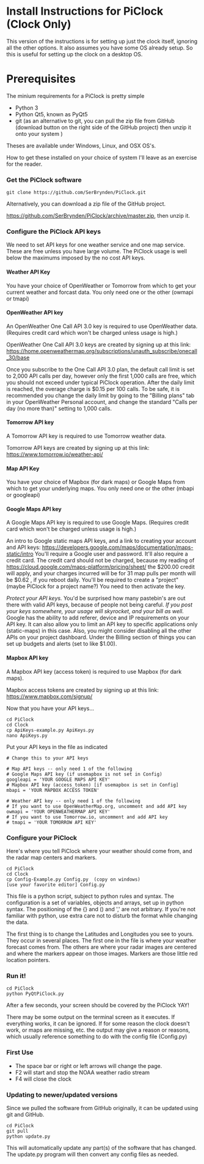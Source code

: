 # Install Instructions for PiClock (Clock Only)

This version of the instructions is for setting up just the clock
itself, ignoring all the other options.   It also assumes you have
some OS already setup.   So this is useful for setting up the
clock on a desktop OS.

# Prerequisites

The minium requirements for a PiClock is pretty simple
* Python 3
* Python Qt5, known as PyQt5
* git (as an alternative to git, you can pull the zip file from GitHub
(download button on the right side of the GitHub project) then unzip it
onto your system )

Theses are available under Windows, Linux, and OSX OS's.

How to get these installed on your choice of system I'll leave
as an exercise for the reader.

### Get the PiClock software
```
git clone https://github.com/SerBrynden/PiClock.git
```
Alternatively, you can download a zip file of the GitHub project.

https://github.com/SerBrynden/PiClock/archive/master.zip, then unzip it.


### Configure the PiClock API keys

We need to set API keys for one weather service and one map service.
These are free unless you have large volume.
The PiClock usage is well below the maximums imposed by the no cost API keys.

#### Weather API Key

You have your choice of OpenWeather or Tomorrow from which to get your 
current weather and forcast data.
You only need one or the other (owmapi or tmapi)

#### OpenWeather API key

An OpenWeather One Call API 3.0 key is required to use OpenWeather data.
(Requires credit card which won't be charged unless usage is high.)

OpenWeather One Call API 3.0 keys are created by signing up at this link:
https://home.openweathermap.org/subscriptions/unauth_subscribe/onecall_30/base

Once you subscribe to the One Call API 3.0 plan, the default call limit is set 
to 2,000 API calls per day, however only the first 1,000 calls are free, which 
you should not exceed under typical PiClock operation.
After the daily limit is reached, the overage charge is $0.15 per 100 calls.
To be safe, it is recommended you change the daily limit by going to the 
"Billing plans" tab in your OpenWeather Personal account, and change the standard 
"Calls per day (no more than)" setting to 1,000 calls.

#### Tomorrow API key

A Tomorrow API key is required to use Tomorrow weather data.

Tomorrow API keys are created by signing up at this link:
https://www.tomorrow.io/weather-api/

#### Map API Key

You have your choice of Mapbox (for dark maps) or Google Maps from which to get your underlying maps.
You only need one or the other (mbapi or googleapi)

#### Google Maps API key

A Google Maps API key is required to use Google Maps.
(Requires credit card which won't be charged unless usage is high.)

An intro to Google static maps API keys, and a link to creating your account and API keys:
https://developers.google.com/maps/documentation/maps-static/intro
You'll require a Google user and password.  It'll also require a credit card.
The credit card should not be charged, because my reading of
https://cloud.google.com/maps-platform/pricing/sheet/ the $200.00 credit will
apply, and your charges incurred will be for 31 map pulls per month will be
$0.62 , if you reboot daily.
You'll be required to create a "project" (maybe PiClock for a project name?)
You need to then activate the key.

_Protect your API keys._  You'd be surprised how many pastebin's are out
there with valid API keys, because of people not being careful.   _If you post
your keys somewhere, your usage will skyrocket, and your bill as well._  Google
has the ability to add referer, device and IP requirements on your API key.  It
can also allow you to limit an API key to specific applications only (static-maps)
in this case. Also, you might consider disabling all the other APIs on your
project dashboard. Under the Billing section of things you can set up budgets
and alerts (set to like $1.00).

#### Mapbox API key

A Mapbox API key (access token) is required to use Mapbox (for dark maps).

Mapbox access tokens are created by signing up at this link:
https://www.mapbox.com/signup/


Now that you have your API keys...

```
cd PiClock
cd Clock
cp ApiKeys-example.py ApiKeys.py
nano ApiKeys.py
```
Put your API keys in the file as indicated
```
# Change this to your API keys

# Map API keys -- only need 1 of the following
# Google Maps API key (if usemapbox is not set in Config)
googleapi = 'YOUR GOOGLE MAPS API KEY'
# Mapbox API key (access_token) [if usemapbox is set in Config]
mbapi = 'YOUR MAPBOX ACCESS TOKEN'

# Weather API key -- only need 1 of the following
# If you want to use OpenWeatherMap.org, uncomment and add API key
owmapi = 'YOUR OPENWEATHERMAP API KEY'
# If you want to use Tomorrow.io, uncomment and add API key
# tmapi = 'YOUR TOMORROW API KEY'
```

### Configure your PiClock
Here's where you tell PiClock where your weather should come from, and the
radar map centers and markers.

```
cd PiClock
cd Clock
cp Config-Example.py Config.py  (copy on windows)
[use your favorite editor] Config.py
```

This file is a python script, subject to python rules and syntax.
The configuration is a set of variables, objects and arrays,
set up in python syntax.  The positioning of the {} and () and ','
are not arbitrary.  If you're not familiar with python, use extra
care not to disturb the format while changing the data.

The first thing is to change the Latitudes and Longitudes you see to yours.
They occur in several places. The first one in the file is where your weather
forecast comes from.   The others are where your radar images are centered
and where the markers appear on those images.  Markers are those little red
location pointers.

### Run it!

```
cd PiClock
python PyQtPiClock.py
```
After a few seconds, your screen should be covered by the PiClock  YAY!

There may be some output on the terminal screen as it executes.
If everything works, it can be ignored.  If for some reason the clock
doesn't work, or maps are missing, etc. the output may give a reason
or reasons, which usually reference something to do with the config
file (Config.py)

### First Use

  * The space bar or right or left arrows will change the page.
  * F2 will start and stop the NOAA weather radio stream
  * F4 will close the clock


### Updating to newer/updated versions
Since we pulled the software from GitHub originally, it can be updated
using git and GitHub.
```
cd PiClock
git pull
python update.py
```
This will automatically update any part(s) of the software that has changed.
The update.py program will then convert any config files as needed.
